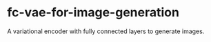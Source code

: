 # fc-vae-for-image-generation
A variational encoder with fully connected layers to generate images.
